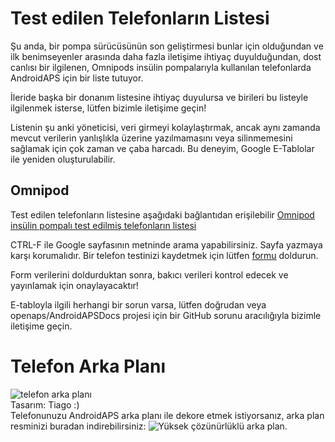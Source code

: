 # Test edilen Telefonların Listesi

Şu anda, bir pompa sürücüsünün son geliştirmesi bunlar için olduğundan ve ilk benimseyenler arasında daha fazla iletişime ihtiyaç duyulduğundan, dost canlısı bir ilgilenen, Omnipods insülin pompalarıyla kullanılan telefonlarda AndroidAPS için bir liste tutuyor.

İleride başka bir donanım listesine ihtiyaç duyulursa ve birileri bu listeyle ilgilenmek isterse, lütfen bizimle iletişime geçin!

Listenin şu anki yöneticisi, veri girmeyi kolaylaştırmak, ancak aynı zamanda mevcut verilerin yanlışlıkla üzerine yazılmamasını veya silinmemesini sağlamak için çok zaman ve çaba harcadı. Bu deneyim, Google E-Tablolar ile yeniden oluşturulabilir.

## Omnipod

Test edilen telefonların listesine aşağıdaki bağlantıdan erişilebilir [Omnipod insülin pompalı test edilmiş telefonların listesi](https://docs.google.com/spreadsheets/d/1zO-Vf3wv0jji5Gflk6pe48oi348ApF5RvMcI6NG5TnY)

CTRL-F ile Google sayfasının metninde arama yapabilirsiniz. Sayfa yazmaya karşı korumalıdır. Bir telefon testinizi kaydetmek için lütfen [formu](https://forms.gle/g7GbSkMCTfFrWKjSA) doldurun.

Form verilerini doldurduktan sonra, bakıcı verileri kontrol edecek ve yayınlamak için onaylayacaktır!

E-tabloyla ilgili herhangi bir sorun varsa, lütfen doğrudan veya openaps/AndroidAPSDocs projesi için bir GitHub sorunu aracılığıyla bizimle iletişime geçin.

# Telefon Arka Planı

![telefon arka planı](../images/bg_phone_thump.jpg) </br> Tasarım: Tiago :) </br> Telefonunuzu AndroidAPS arka planı ile dekore etmek istiyorsanız, arka plan resminizi buradan indirebilirsiniz: ![Yüksek çözünürlüklü arka plan.](../images/bg_phone.jpg)